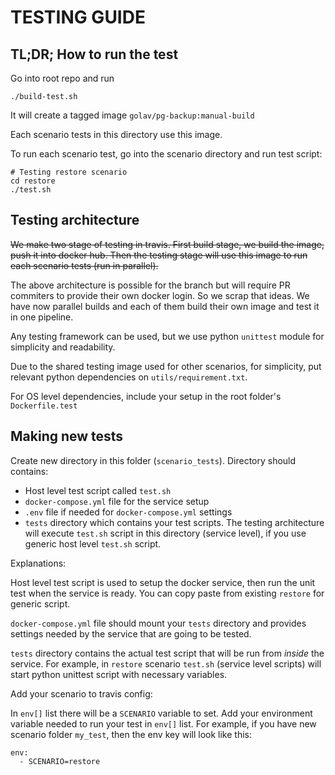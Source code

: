 # TESTING GUIDE


## TL;DR; How to run the test

Go into root repo and run

```
./build-test.sh
```

It will create a tagged image `golav/pg-backup:manual-build`

Each scenario tests in this directory use this image.

To run each scenario test, go into the scenario directory and run test script:

```
# Testing restore scenario
cd restore
./test.sh
```

## Testing architecture

~~We make two stage of testing in travis.
First build stage, we build the image, push it into docker hub. 
Then the testing stage will 
use this image to run each scenario tests (run in parallel).~~

The above architecture is possible for the branch but will require PR commiters to provide their own docker login. So we scrap that ideas. We have now parallel builds and each of them build their own image and test it in one pipeline.

Any testing framework can be used, but we use python `unittest` module for simplicity and readability.

Due to the shared testing image used for other scenarios, for simplicity, put 
relevant python dependencies on `utils/requirement.txt`. 

For OS level dependencies, include your setup in the root folder's `Dockerfile.test`

## Making new tests

Create new directory in this folder (`scenario_tests`).
Directory should contains:

- Host level test script called `test.sh`
- `docker-compose.yml` file for the service setup
- `.env` file if needed for `docker-compose.yml` settings
- `tests` directory which contains your test scripts. The testing architecture will
  execute `test.sh` script in this directory (service level), if you use generic host level `test.sh` script.


Explanations:

Host level test script is used to setup the docker service, then run the unit test when 
the service is ready. You can copy paste from existing `restore` for generic script.

`docker-compose.yml` file should mount your `tests` directory and provides settings 
needed by the service that are going to be tested.

`tests` directory contains the actual test script that will be run from *inside* 
the service. For example, in `restore` scenario `test.sh` (service level scripts) 
will start python unittest script with necessary variables.

Add your scenario to travis config:

In `env[]` list there will be a `SCENARIO` variable to set.
Add your environment variable needed to run your test in `env[]` list.
For example, if you have new scenario folder `my_test`, then the env key 
will look like this:

```
env:
  - SCENARIO=restore
```
